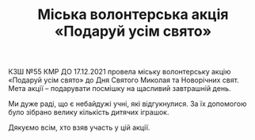 ﻿---
title: Міська волонтерська акція «Подаруй усім свято»
---

КЗШ №55 КМР ДО 17.12.2021 провела міську волонтерську акцію «Подаруй усім свято» до Дня Святого Миколая та Новорічних свят. Мета акції – подарувати посмішку на щасливий завтрашній день.

Ми дуже раді, що є небайдужі учні, які відгукнулися. За їх допомогою було зібрано велику кількість дитячих іграшок. 

Дякуємо всім, хто взяв участь у цій акції.

<youtube id="sqvroMG4N80"></youtube>